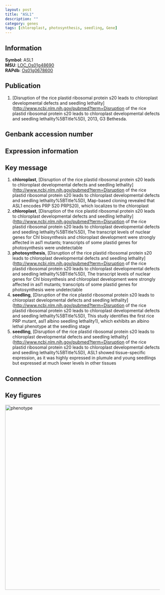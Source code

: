 ```yaml
---
layout: post
title: "ASL1"
description: ""
category: genes
tags: [chloroplast, photosynthesis, seedling, Gene]
---
```


## Information
__Symbol__: ASL1  
__MSU__: [LOC_Os01g48690](http://rice.plantbiology.msu.edu/cgi-bin/ORF_infopage.cgi?orf=LOC_Os01g48690)  
__RAPdb__: [Os01g0678600](http://rapdb.dna.affrc.go.jp/viewer/gbrowse_details/irgsp1?name=Os01g0678600)  

## Publication
1. [Disruption of the rice plastid ribosomal protein s20 leads to chloroplast developmental defects and seedling lethality](http://www.ncbi.nlm.nih.gov/pubmed?term=Disruption of the rice plastid ribosomal protein s20 leads to chloroplast developmental defects and seedling lethality%5BTitle%5D), 2013, G3 Bethesda.

## Genbank accession number

## Expression information

## Key message
1. __chloroplast__, [Disruption of the rice plastid ribosomal protein s20 leads to chloroplast developmental defects and seedling lethality](http://www.ncbi.nlm.nih.gov/pubmed?term=Disruption of the rice plastid ribosomal protein s20 leads to chloroplast developmental defects and seedling lethality%5BTitle%5D),  Map-based cloning revealed that ASL1 encodes PRP S20 PRPS20), which localizes to the chloroplast
2. __chloroplast__, [Disruption of the rice plastid ribosomal protein s20 leads to chloroplast developmental defects and seedling lethality](http://www.ncbi.nlm.nih.gov/pubmed?term=Disruption of the rice plastid ribosomal protein s20 leads to chloroplast developmental defects and seedling lethality%5BTitle%5D),  The transcript levels of nuclear genes for Chl biosynthesis and chloroplast development were strongly affected in asl1 mutants; transcripts of some plastid genes for photosynthesis were undetectable
3. __photosynthesis__, [Disruption of the rice plastid ribosomal protein s20 leads to chloroplast developmental defects and seedling lethality](http://www.ncbi.nlm.nih.gov/pubmed?term=Disruption of the rice plastid ribosomal protein s20 leads to chloroplast developmental defects and seedling lethality%5BTitle%5D),  The transcript levels of nuclear genes for Chl biosynthesis and chloroplast development were strongly affected in asl1 mutants; transcripts of some plastid genes for photosynthesis were undetectable
4. __seedling__, [Disruption of the rice plastid ribosomal protein s20 leads to chloroplast developmental defects and seedling lethality](http://www.ncbi.nlm.nih.gov/pubmed?term=Disruption of the rice plastid ribosomal protein s20 leads to chloroplast developmental defects and seedling lethality%5BTitle%5D),  This study identifies the first rice PRP mutant, asl1 albino seedling lethality1), which exhibits an albino lethal phenotype at the seedling stage
5. __seedling__, [Disruption of the rice plastid ribosomal protein s20 leads to chloroplast developmental defects and seedling lethality](http://www.ncbi.nlm.nih.gov/pubmed?term=Disruption of the rice plastid ribosomal protein s20 leads to chloroplast developmental defects and seedling lethality%5BTitle%5D),  ASL1 showed tissue-specific expression, as it was highly expressed in plumule and young seedlings but expressed at much lower levels in other tissues

## Connection

## Key figures
<img src="http://ricencode.github.io/images/ASL1.pheno.png" alt="phenotype"  style="width: 600px;"/>



